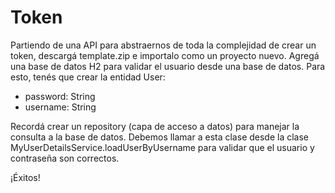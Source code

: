 
# Token

Partiendo de una API para abstraernos de toda la complejidad de crear un token, descargá template.zip e importalo como un proyecto nuevo. Agregá una base de datos H2 para validar el usuario desde una base de datos. Para esto, tenés que crear la entidad User:
- password: String
- username: String

Recordá crear un repository (capa de acceso a datos) para manejar la consulta a la base de datos. Debemos llamar a esta clase desde la clase MyUserDetailsService.loadUserByUsername para validar que el usuario y contraseña son correctos.

¡Éxitos!

